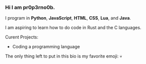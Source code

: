 ### Hi I am pr0p3rno0b.

I program in **Python**, **JavaScript**, **HTML**, **CSS**, **Lua**, and **Java**.

I am aspiring to learn how to do code in Rust and the C languages.

Curent Projects:
 * Coding a programming language

 
The only thing left to put in this bio is my favorite emoji: 💀
